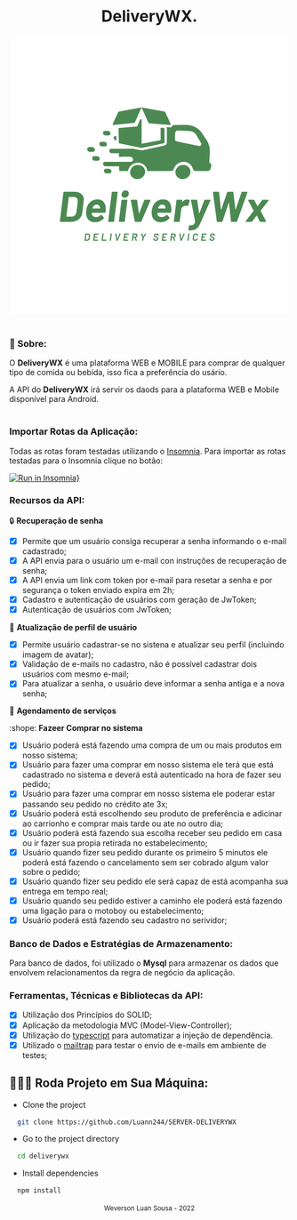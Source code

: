 <h1 align="center"> DeliveryWX.</h1>

<div align="center">
  <img src="logo.png">
</div>

<br/>

### 🎯 Sobre:

O **DeliveryWX** é uma plataforma WEB e MOBILE para comprar de qualquer tipo de comida ou bebida, isso fica a preferência do usário.

A API do **DeliveryWX** irá servir os daods para a plataforma WEB e Mobile disponível para Android.
</br></br>

### Importar Rotas da Aplicação:

Todas as rotas foram testadas utilizando o [Insomnia](https://insomnia.rest/download/). Para importar as rotas testadas para o Insomnia clique no botão:

[![Run in Insomnia}](https://insomnia.rest/images/run.svg)](https://insomnia.rest/run/?label=GoBarber&uri=https%3A%2F%2Fraw.githubusercontent.com%2Frodrigorgtic%2Fbackend-gobarber-typescript%2Fmaster%2Finsomnia-api-routes.json)

### Recursos da API:

:lock: **Recuperação de senha**

- [x] Permite que um usuário consiga recuperar a senha informando o e-mail cadastrado;
- [x] A API envia para o usuário um e-mail con instruções de recuperação de senha;
- [x] A API envia um link com token por e-mail para resetar a senha e por segurança o token enviado expira em 2h;
- [x] Cadastro e autenticação de usuários com geração de JwToken;
- [x] Autenticação de usuários com JwToken;

:busts_in_silhouette: **Atualização de perfil de usuário**

- [x] Permite usuário cadastrar-se no sistena e atualizar seu perfil (incluindo imagem de avatar);
- [x] Validação de e-mails no cadastro, não é possível cadastrar dois usuários com mesmo e-mail;
- [x] Para atualizar a senha, o usuário deve informar a senha antiga e a nova senha;

:date: **Agendamento de serviços**

:shope: **Fazeer Comprar no sistema**

- [x] Usuário poderá está fazendo uma compra de um ou mais produtos em nosso sistema;
- [x] Usuário para fazer uma comprar em nosso sistema ele terá que está cadastrado no sistema e deverá está autenticado na hora de fazer seu pedido;
- [x] Usuário para fazer uma comprar em nosso sistema ele poderar estar passando seu pedido no crédito ate 3x;
- [x] Usuário poderá está escolhendo seu produto de preferência e adicinar ao carrionho e comprar mais tarde ou ate no outro dia;
- [x] Usuário poderá está fazendo sua escolha receber seu pedido em casa ou ir fazer sua propia retirada no estabelecimento;
- [x] Usuário quando fizer seu pedido durante os primeiro 5 minutos ele poderá está fazendo o cancelamento sem ser cobrado algum valor sobre o pedido;
- [x] Usuário quando fizer seu pedido ele será capaz de está acompanha sua entrega em tempo real;
- [x] Usuário quando seu pedido estiver a caminho ele poderá está fazendo uma ligação para o motoboy ou estabelecimento;
- [x] Usuário poderá está fazendo seu cadastro no serividor;

### Banco de Dados e Estratégias de Armazenamento:

Para banco de dados, foi utilizado o **Mysql** para armazenar os dados que envolvem relacionamentos da regra de negócio da aplicação.

### Ferramentas, Técnicas e Bibliotecas da API:

- [x] Utilização dos Princípios do SOLID;
- [x] Aplicação da metodologia MVC (Model-View-Controller);
- [x] Utilização do [typescript](https://github.com/microsoft/tsyringe) para automatizar a injeção de dependência.
- [x] Utilizado o [mailtrap](https://mailtrap.io/) para testar o envio de e-mails em ambiente de testes;

## 👨🏻‍💻 Roda Projeto em Sua Máquina:

- Clone the project

```bash
  git clone https://github.com/Luann244/SERVER-DELIVERYWX
```

- Go to the project directory

```bash
  cd deliverywx
```

- Install dependencies

```bash
  npm install
```

<div align="center">
  <small>Weverson Luan Sousa - 2022</small>
</div>
